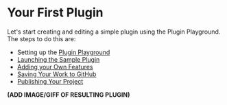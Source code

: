 # Your First Plugin

Let's start creating and editing a simple plugin using the Plugin Playground. The steps to do this are:

* Setting up the [Plugin Playground](setting-the-plugin-playground.md)
* [Launching the Sample Plugin](view-and-edit-sample-code.md)
* [Adding your Own Features](add-your-own-feature.md)
* [Saving Your Work to GitHub](saving-your-work-to-github.md)
* [Publishing Your Project](publish-your-project.md)

**(ADD IMAGE/GIFF OF RESULTING PLUGIN)**

